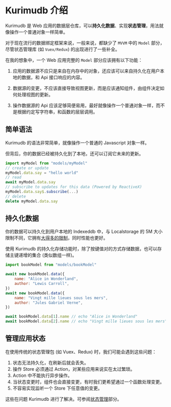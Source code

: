 # Kurimudb 介绍

Kurimudb 是 Web 应用的数据层仓库，可以**持久化数据**、实现**状态管理**，用法就像操作一个普通对象一样简单。

对于现在流行的数据绑定框架来说，一般来说，都缺少了 `MVVM` 中的 `Model` 部分，尽管状态管理库 (如 `Vuex/Redux`) 的出现进行了一些补全。

在我的想象中，一个 Web 应用完整的 `Model` 部分应该拥有以下功能：

1. 应用的数据源不应只是来自在内存中的对象，还应该可以来自持久化在用户本地的数据，和 Api 接口响应的内容。

2. 数据源的变更，不应该直接导致视图更新，而是应该通知组件，由组件决定如何处理视图的更新。

3. 操作数据源的 Api 应该足够简便易用，最好就像操作一个普通对象一样，而不是根据约定写字符串，和函数的层层调用。

## 简单语法

Kurimudb 的语法非常简单，就像操作一个普通的 Javascript 对象一样。

但背后，你的数据已经被持久化到了本地，还可以订阅它未来的更新。

``` js
import myModel from "models/myModel"
// create or update
myModel.data.say = "hello world"
// read
await myModel.data.say
// subscribe to updates for this data (Powered by ReactiveX)
myModel.data.say$.subscribe(...)
// delete
delete myModel.data.say
```

## 持久化数据

你的数据可以持久化到用户本地的 Indexeddb 中，与 Localstorage 的 5M 大小限制不同，它拥有[大得多的限制](https://developer.mozilla.org/en-US/docs/Web/API/IndexedDB_API/Browser_storage_limits_and_eviction_criteria)，同时性能也更好。

使用 Kurimudb 的持久化存储功能时，除了按键值对的方式存储数据，也可以存储主键递增的集合 (类似数组一样)。

```js
import bookModel from "models/bookModel"

await new bookModel.data({
    name: "Alice in Wonderland",
    author: "Lewis Carroll",
})
await new bookModel.data({
    name: "Vingt mille lieues sous les mers",
    author: "Jules Gabriel Verne",
})

await bookModel.data[1].name // echo "Alice in Wonderland"
await bookModel.data[2].name // echo "Vingt mille lieues sous les mers"
```

## 管理应用状态

在使用传统的状态管理包 (如 Vuex、Redux) 时，我们可能会遇到这些问题：

1. 状态无法持久化，在刷新后就会丢失。
2. 操作 Store 必须通过 Action，对某些应用来说实在太过繁琐。
3. Action 中不能执行异步操作。
4. 当状态变更时，组件也会直接变更，有时我们更希望通过一个函数处理变更。
5. 不容易实现监听一个 Store 下任意值的变更。

这些在问题 Kurimudb 进行了解决。可参阅[状态管理](/state/)部分。
